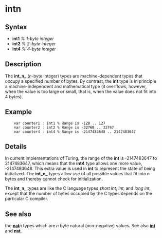 
# intn

## Syntax

-  **int1**     _% 1-byte integer_   
-  **int2**     _% 2-byte integer_   
-  **int4**     _% 4-byte integer_

## Description
The **int_n_** (_n_-byte integer) types are machine-dependent types that occupy a specified number of bytes. By contrast, the **int** type is in principle a machine-independent and mathematical type (it overflows, however, when the value is too large or small, that is, when the value does not fit into 4 bytes).


## Example


        var counter1 : int1 % Range is -128 .. 127
        var counter2 : int2 % Range is -32768 .. 32767
        var counter4 : int4 % Range is -2147483648 .. 2147483647
## Details
In current implementations of Turing, the range of the **int** is -2147483647 to 2147483647, which means that the **int4** type allows one more value, -2147483648. This extra value is used in **int** to represent the state of being initialized. The **int_n_** types allow use of all possible values that fit into _n_ bytes and thereby cannot check for initialization.

The **int_n_** types are like the C language types _short int_, _int_, and _long int_, except that the number of bytes occupied by the C types depends on the particular C compiler.


## See also
the **[nat](nat.html)**_n_ types which are _n_ byte natural (non-negative) values. See also **[int](int.html)** and **[nat](nat.html)**.

